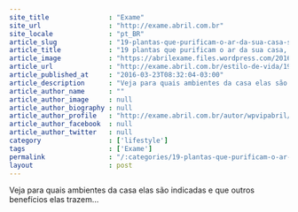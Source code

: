 ```yaml
---
site_title               : "Exame"
site_url                 : "http://exame.abril.com.br"
site_locale              : "pt_BR"
article_slug             : "19-plantas-que-purificam-o-ar-da-sua-casa-segundo-a-nasa"
article_title            : "19 plantas que purificam o ar da sua casa, segundo a Nasa"
article_image            : "https://abrilexame.files.wordpress.com/2016/09/size_960_16_9_plantas-que-purificam-o-ar2.jpeg?quality=70&strip=all&w=960"
article_url              : "http://exame.abril.com.br/estilo-de-vida/19-plantas-que-purificam-o-ar-da-sua-casa-segundo-a-nasa/"
article_published_at     : "2016-03-23T08:32:04-03:00"
article_description      : "Veja para quais ambientes da casa elas são indicadas e que outros benefícios elas trazem..."
article_author_name      : ""
article_author_image     : null
article_author_biography : null
article_author_profile   : "http://exame.abril.com.br/autor/wpvipabril/"
article_author_facebook  : null
article_author_twitter   : null
category                 : ['lifestyle']
tags                     : ['Exame']
permalink                : "/:categories/19-plantas-que-purificam-o-ar-da-sua-casa-segundo-a-nasa/"
layout                   : post
---
```


Veja para quais ambientes da casa elas são indicadas e que outros benefícios elas trazem...
